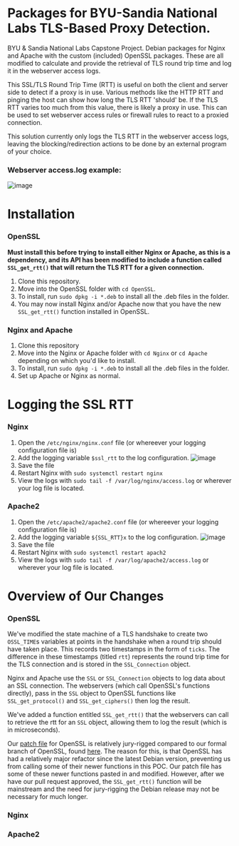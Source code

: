 # Packages for BYU-Sandia National Labs TLS-Based Proxy Detection.
BYU &amp; Sandia National Labs Capstone Project. Debian packages for Nginx and Apache with the custom (included) OpenSSL packages. These are all modified to calculate and provide the retrieval of TLS round trip time and log it in the webserver access logs.

This SSL/TLS Round Trip Time (RTT) is useful on both the client and server side to detect if a proxy is in use. Various methods like the HTTP RTT and pinging the host can show how long the TLS RTT 'should' be. If the TLS RTT varies too much from this value, there is likely a proxy in use. This can be used to set webserver access rules or firewall rules to react to a proxied connection. 

This solution currently only logs the TLS RTT in the webserver access logs, leaving the blocking/redirection actions to be done by an external program of your choice.

### Webserver access.log example:
![image](https://user-images.githubusercontent.com/58751387/215528725-15a2655d-48e0-406a-b201-fee28c5bed7a.png)

# Installation
### OpenSSL
**Must install this before trying to install either Nginx or Apache, as this is a dependency, and its API has been modified to include a function called `SSL_get_rtt()` that will return the TLS RTT for a given connection.**
1. Clone this repository.
2. Move into the OpenSSL folder with `cd OpenSSL`.
3. To install, run `sudo dpkg -i *.deb` to install all the .deb files in the folder.
4. You may now install Nginx and/or Apache now that you have the new `SSL_get_rtt()` function installed in OpenSSL.

### Nginx and Apache
1. Clone this repository
2. Move into the Nginx or Apache folder with `cd Nginx` or `cd Apache` depending on which you'd like to install.
3. To install, run `sudo dpkg -i *.deb` to install all the .deb files in the folder.
4. Set up Apache or Nginx as normal.

# Logging the SSL RTT
### Nginx
1. Open the `/etc/nginx/nginx.conf` file (or whereever your logging configuration file is)
2. Add the logging variable `$ssl_rtt` to the log configuration.
![image](https://user-images.githubusercontent.com/58751387/215526431-2e12d08c-05e9-4f4c-a7f9-a48060dcd16b.png)
3. Save the file
4. Restart Nginx with `sudo systemctl restart nginx`
5. View the logs with `sudo tail -f /var/log/nginx/access.log` or wherever your log file is located.

### Apache2
1. Open the `/etc/apache2/apache2.conf` file (or whereever your logging configuration file is)
2. Add the logging variable `${SSL_RTT}x` to the log configuration.
![image](https://user-images.githubusercontent.com/58751387/215527575-fb4134fa-85df-4a54-914c-71f4ca2f8131.png)
3. Save the file
4. Restart Nginx with `sudo systemctl restart apach2`
5. View the logs with `sudo tail -f /var/log/apache2/access.log` or wherever your log file is located.

# Overview of Our Changes
### OpenSSL
We've modified the state machine of a TLS handshake to create two `OSSL_TIME`s variables at points in the handshake when a round trip should have taken place. This records two timestamps in the form of `ticks`. The difference in these timestamps (titled `rtt`) represents the round trip time for the TLS connection and is stored in the `SSL_Connection` object.

Nginx and Apache use the `SSL` or `SSL_Connection` objects to log data about an SSL connection. The webservers (which call OpenSSL's functions directly), pass in the `SSL` object to OpenSSL functions like `SSL_get_protocol()` and `SSL_get_ciphers()` then log the result. 

We've added a function entitled `SSL_get_rtt()` that the webservers can call to retrieve the rtt for an `SSL` object, allowing them to log the result (which is in microseconds).

Our [patch file](https://github.com/christensenjairus/byu-sandianl-tls-rtt-packages/blob/master/Patch%20Files/add_tls_rtt_openssl.patch) for OpenSSL is relatively jury-rigged compared to our formal branch of OpenSSL, found [here](https://github.com/christensenjairus/byu-sandianl-openssl). The reason for this, is that OpenSSL has had a relatively major refactor since the latest Debian version, preventing us from calling some of their newer functions in this POC. Our patch file has some of these newer functions pasted in and modified. However, after we have our pull request approved, the `SSL_get_rtt()` function will be mainstream and the need for jury-rigging the Debian release may not be necessary for much longer.
### Nginx

### Apache2
